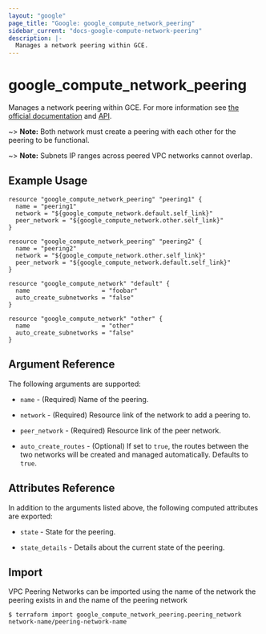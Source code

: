```yaml
---
layout: "google"
page_title: "Google: google_compute_network_peering"
sidebar_current: "docs-google-compute-network-peering"
description: |-
  Manages a network peering within GCE.
---
```


# google\_compute\_network\_peering

Manages a network peering within GCE. For more information see
[the official documentation](https://cloud.google.com/compute/docs/vpc/vpc-peering)
and
[API](https://cloud.google.com/compute/docs/reference/latest/networks).

~> **Note:** Both network must create a peering with each other for the peering to be functional.

~> **Note:** Subnets IP ranges across peered VPC networks cannot overlap.

## Example Usage

```hcl
resource "google_compute_network_peering" "peering1" {
  name = "peering1"
  network = "${google_compute_network.default.self_link}"
  peer_network = "${google_compute_network.other.self_link}"
}

resource "google_compute_network_peering" "peering2" {
  name = "peering2"
  network = "${google_compute_network.other.self_link}"
  peer_network = "${google_compute_network.default.self_link}"
}

resource "google_compute_network" "default" {
  name                    = "foobar"
  auto_create_subnetworks = "false"
}

resource "google_compute_network" "other" {
  name                    = "other"
  auto_create_subnetworks = "false"
}
```

## Argument Reference

The following arguments are supported:

* `name` - (Required) Name of the peering.

* `network` - (Required) Resource link of the network to add a peering to.

* `peer_network` - (Required) Resource link of the peer network.

* `auto_create_routes` - (Optional) If set to `true`, the routes between the two networks will
  be created and managed automatically. Defaults to `true`.

## Attributes Reference

In addition to the arguments listed above, the following computed attributes are
exported:

* `state` - State for the peering.

* `state_details` - Details about the current state of the peering.

## Import
VPC Peering Networks can be imported using the name of the network the peering exists in and the name of the peering network

```
$ terraform import google_compute_network_peering.peering_network network-name/peering-network-name
```